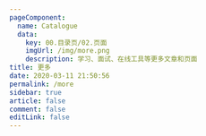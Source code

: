 ```yaml
---
pageComponent: 
  name: Catalogue
  data: 
    key: 00.目录页/02.页面
    imgUrl: /img/more.png
    description: 学习、面试、在线工具等更多文章和页面
title: 更多
date: 2020-03-11 21:50:56
permalink: /more
sidebar: true
article: false
comment: false
editLink: false
---
```

